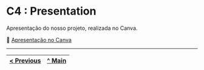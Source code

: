 # C4 : Presentation

Apresentação do nosso projeto, realizada no Canva.

🔗 [Apresentação no Canva](https://www.canva.com/design/DAGqvb2BsMw/-EY0lO9gF5z_OX138G_MVw/edit?utm_content=DAGqvb2BsMw&utm_campaign=designshare&utm_medium=link2&utm_source=sharebutton)

---  
[< Previous](capitulo_3.md) | [^ Main](https://github.com/inf2425tig04/trabalho_ti/main) 
:--- | ---: 
